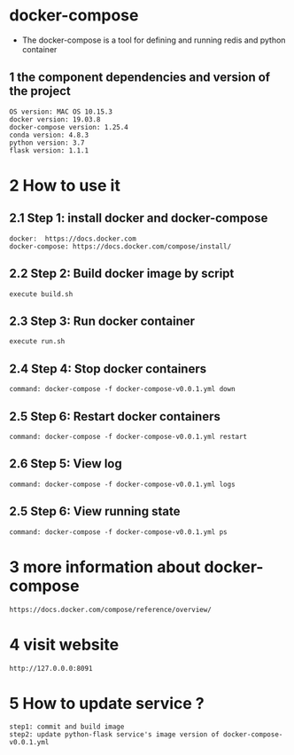 # docker-compose
* The docker-compose is a tool for defining and running redis and python container
## 1 the component dependencies and version of the project 
```
OS version: MAC OS 10.15.3
docker version: 19.03.8
docker-compose version: 1.25.4
conda version: 4.8.3
python version: 3.7
flask version: 1.1.1
```
# 2 How to use it
## 2.1 Step 1: install docker and docker-compose
```
docker:  https://docs.docker.com
docker-compose: https://docs.docker.com/compose/install/
```
## 2.2 Step 2: Build docker image by script
```
execute build.sh
```
## 2.3 Step 3: Run docker container
```
execute run.sh
```
## 2.4 Step 4: Stop docker containers
```
command: docker-compose -f docker-compose-v0.0.1.yml down
```
## 2.5 Step 6: Restart docker containers
```
command: docker-compose -f docker-compose-v0.0.1.yml restart
```
## 2.6 Step 5: View log 
```
command: docker-compose -f docker-compose-v0.0.1.yml logs
```

## 2.5 Step 6: View running state
```
command: docker-compose -f docker-compose-v0.0.1.yml ps
``` 
# 3 more information about docker-compose
```
https://docs.docker.com/compose/reference/overview/
```
# 4 visit website
```
http://127.0.0.0:8091
```
# 5 How to update service ?
```
step1: commit and build image
step2: update python-flask service's image version of docker-compose-v0.0.1.yml
```
